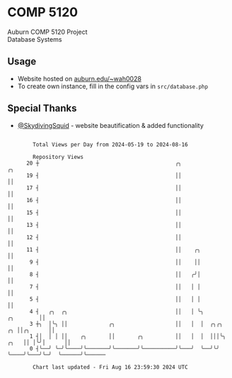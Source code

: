 # COMP 5120
Auburn COMP 5120 Project  
Database Systems

## Usage
- Website hosted on [auburn.edu/~wah0028](https://webhome.auburn.edu/~wah0028/)
- To create own instance, fill in the config vars in `src/database.php`

## Special Thanks
- [@SkydivingSquid](https://github.com/SkydivingSquid) - website beautification & added functionality

```

        Total Views per Day from 2024-05-19 to 2024-08-16

        Repository Views
      20 ┼                                           ╭╮                                    ╭╮
      19 ┤                                           ││                                    ││
      17 ┤                                           ││                                    ││
      16 ┤                                           ││                                    ││
      15 ┤                                           ││                                    ││
      13 ┤                                           ││                                    ││
      12 ┤                                           ││                                    ││
      11 ┤                                           ││    ╭╮                              ││
       9 ┤                                           ││    ││                              ││
       8 ┤                                           ││   ╭╯│                              ││
       7 ┤                                           ││   │ │                              ││
       5 ┤                                           ││   │ │                              ││
       4 ┤   ╭╮  ╭╮                                  ││   │ ╰╮                   ╭╮        ││
       3 ┼╮  │╰╮ ││             ╭╮                   ││   │  │  ╭╮╭╮          ╭╮ ││╭╮      ││
       1 ┤│  │ │ ││    ╭╮       ││       ╭╮          ││   │  │  │││╰╮    ╭╮   ││ │╰╯│      ││
       0 ┤╰──╯ ╰─╯╰────╯╰───────╯╰───────╯╰──────────╯╰───╯  ╰──╯╰╯ ╰────╯╰───╯╰─╯  ╰──────╯╰──────

        Chart last updated - Fri Aug 16 23:59:30 2024 UTC
        
```
